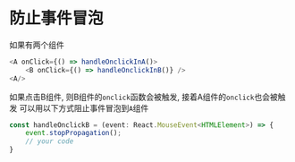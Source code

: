 # 防止事件冒泡

如果有两个组件

```typescript
<A onClick={() => handleOnclickInA()>
    <B onClick={() => handleOnclickInB()} />
<A/>
```

如果点击B组件, 则B组件的`onclick`函数会被触发, 接着A组件的`onclick`也会被触发
可以用以下方式阻止事件冒泡到`A`组件

```typescript
const handleOnclickB = (event: React.MouseEvent<HTMLElement>) => {
    event.stopPropagation();
    // your code
}

```